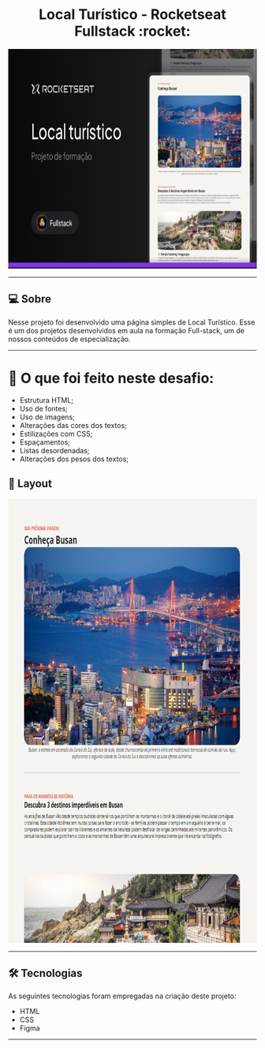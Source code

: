 <p align="center">
  <h1 align="center">Local Turístico - Rocketseat Fullstack :rocket: </h1>
</p>

<p align="center">
  <img width="794" height="445" src="./.github/banner.png">
</p>



___

## 💻 Sobre
Nesse projeto foi desenvolvido uma página simples de Local Turístico.
Esse é um dos projetos desenvolvidos em aula na formação Full-stack, um de nossos conteúdos de especialização.
___

# 🔨 O que foi feito neste desafio:

 - Estrutura HTML;
 - Uso de fontes;
 - Uso de imagens;
 - Alterações das cores dos textos;
 - Estilizações com CSS;
 - Espaçamentos;
 - Listas desordenadas;
 - Alterações dos pesos dos textos;

## 🎨 Layout

<p align="center">
  <img width="794" height="900" src="./.github/layout.png">
</p>

___

## 🛠 Tecnologias

As seguintes tecnologias foram empregadas na criação deste projeto:

- HTML
- CSS
- Figma
___
